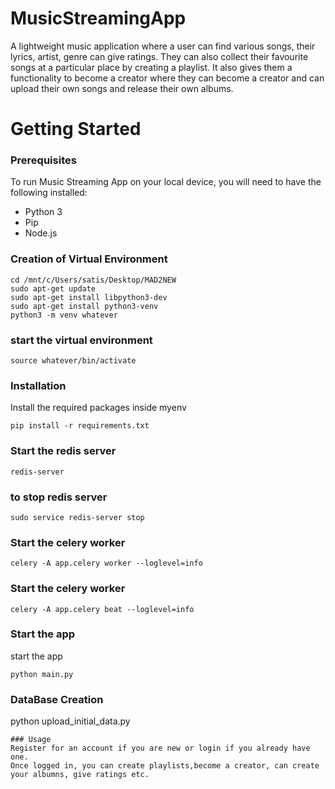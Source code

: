 
# MusicStreamingApp
A lightweight music application where a user can find various songs, their lyrics, artist, genre can give ratings. They can also collect their favourite songs at a particular place by creating a playlist. 
It also gives them a functionality to become a creator where they can become a creator and can upload their own songs and release their own albums.

# Getting Started
### Prerequisites
To run Music Streaming App on your local device, you will need to have the following installed:

- Python 3
- Pip
- Node.js

### Creation of Virtual Environment
```
cd /mnt/c/Users/satis/Desktop/MAD2NEW
sudo apt-get update
sudo apt-get install libpython3-dev
sudo apt-get install python3-venv
python3 -m venv whatever
```
### start the virtual environment
```
source whatever/bin/activate
```

### Installation
Install the required packages inside myenv
```
pip install -r requirements.txt

```
### Start the redis server

```
redis-server
```
### to stop redis server
```
sudo service redis-server stop

```
### Start the celery worker

```
celery -A app.celery worker --loglevel=info
```
### Start the celery worker
```
celery -A app.celery beat --loglevel=info

```
### Start the app
start the app

```
python main.py

```
### DataBase Creation
python upload_initial_data.py
```
### Usage
Register for an account if you are new or login if you already have one.
Once logged in, you can create playlists,become a creator, can create your albumns, give ratings etc.



